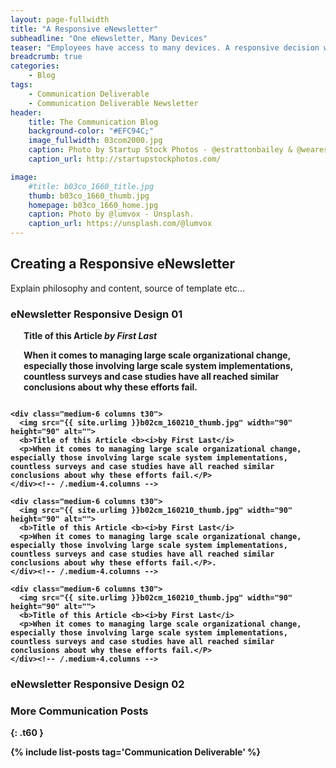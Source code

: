 ```yaml
---
layout: page-fullwidth
title: "A Responsive eNewsletter"
subheadline: "One eNewsletter, Many Devices"
teaser: "Employees have access to many devices. A responsive decision will allow them to view eNewsletter content however they choose."
breadcrumb: true
categories:
    - Blog
tags:
    - Communication Deliverable
    - Communication Deliverable Newsletter
header:
    title: The Communication Blog
    background-color: "#EFC94C;"
    image_fullwidth: 03com2000.jpg
    caption: Photo by Startup Stock Photos - @estrattonbailey & @wearesculpt.
    caption_url: http://startupstockphotos.com/

image:
    #title: b03co_1660_title.jpg
    thumb: b03co_1660_thumb.jpg
    homepage: b03co_1660_home.jpg
    caption: Photo by @lumvox - Unsplash.
    caption_url: https://unsplash.com/@lumvox
---
```

<!--more-->

## Creating a Responsive eNewsletter
Explain philosophy and content, source of template etc...


### eNewsletter Responsive Design 01
<div class="row">
    <div class="medium-6 columns t30">
      <img src="{{ site.urlimg }}b02cm_160210_title.jpg" alt="">
      <strong>Title of this Article <strong><em>by First Last</em>
      <p>When it comes to managing large scale organizational change, especially those involving large scale system implementations, countless surveys and case studies have all reached similar conclusions about why these efforts fail.</p>
    </div><!-- /.medium-4.columns -->

    <div class="medium-6 columns t30">
      <img src="{{ site.urlimg }}b02cm_160210_thumb.jpg" width="90" height="90" alt="">
      <b>Title of this Article <b><i>by First Last</i>
      <p>When it comes to managing large scale organizational change, especially those involving large scale system implementations, countless surveys and case studies have all reached similar conclusions about why these efforts fail.</P>
    </div><!-- /.medium-4.columns -->

    <div class="medium-6 columns t30">
      <img src="{{ site.urlimg }}b02cm_160210_thumb.jpg" width="90" height="90" alt="">
      <b>Title of this Article <b><i>by First Last</i>
      <p>When it comes to managing large scale organizational change, especially those involving large scale system implementations, countless surveys and case studies have all reached similar conclusions about why these efforts fail.</P>.
    </div><!-- /.medium-4.columns -->

    <div class="medium-6 columns t30">
      <img src="{{ site.urlimg }}b02cm_160210_thumb.jpg" width="90" height="90" alt="">
      <b>Title of this Article <b><i>by First Last</i>
      <p>When it comes to managing large scale organizational change, especially those involving large scale system implementations, countless surveys and case studies have all reached similar conclusions about why these efforts fail.</P>
    </div><!-- /.medium-4.columns -->
</div><!-- /.row -->




### eNewsletter Responsive Design 02




### More Communication Posts
{: .t60 }

{% include list-posts tag='Communication Deliverable' %}
